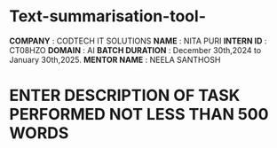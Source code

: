 # Text-summarisation-tool-
**COMPANY** : CODTECH IT SOLUTIONS 
**NAME** : NITA PURI
**INTERN ID** : CT08HZO
**DOMAIN** : AI
**BATCH DURATION** : December 30th,2024 to January 30th,2025.
**MENTOR NAME** : NEELA SANTHOSH
# ENTER DESCRIPTION OF TASK PERFORMED NOT LESS THAN 500 WORDS
